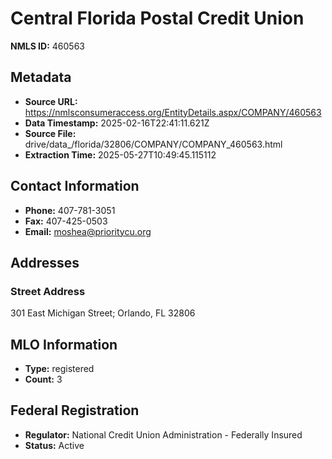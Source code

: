 # Central Florida Postal Credit Union

**NMLS ID:** 460563

## Metadata
- **Source URL:** https://nmlsconsumeraccess.org/EntityDetails.aspx/COMPANY/460563
- **Data Timestamp:** 2025-02-16T22:41:11.621Z
- **Source File:** drive/data_/florida/32806/COMPANY/COMPANY_460563.html
- **Extraction Time:** 2025-05-27T10:49:45.115112

## Contact Information
- **Phone:** 407-781-3051
- **Fax:** 407-425-0503
- **Email:** moshea@prioritycu.org

## Addresses
### Street Address
301 East Michigan Street; Orlando, FL 32806

## MLO Information
- **Type:** registered
- **Count:** 3

## Federal Registration
- **Regulator:** National Credit Union Administration - Federally Insured
- **Status:** Active
